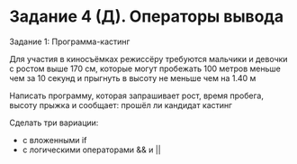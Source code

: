 # Задание 4 (Д). Операторы вывода

Задание 1: Программа-кастинг

Для участия в киносъёмках режиссёру требуются мальчики и девочки с ростом выше 170 см, которые могут пробежать 100 метров меньше чем за 10 секунд и прыгнуть в высоту не меньше чем на 1.40 м

Написать программу, которая запрашивает рост, время пробега, высоту прыжка и сообщает: прошёл ли кандидат кастинг

Сделать три вариации:
- с вложенными if
- с логическими операторами && и ||